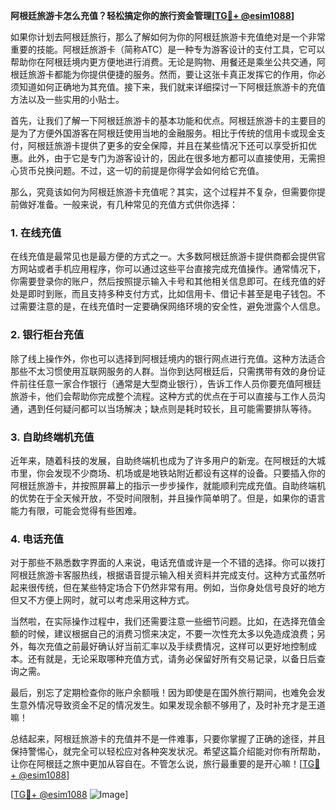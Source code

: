 **阿根廷旅游卡怎么充值？轻松搞定你的旅行资金管理[[TG💪+ @esim1088](https://t.me/s/esim1088)]**

如果你计划去阿根廷旅行，那么了解如何为你的阿根廷旅游卡充值绝对是一个非常重要的技能。阿根廷旅游卡（简称ATC）是一种专为游客设计的支付工具，它可以帮助你在阿根廷境内更方便地进行消费。无论是购物、用餐还是乘坐公共交通，阿根廷旅游卡都能为你提供便捷的服务。然而，要让这张卡真正发挥它的作用，你必须知道如何正确地为其充值。接下来，我们就来详细探讨一下阿根廷旅游卡的充值方法以及一些实用的小贴士。

首先，让我们了解一下阿根廷旅游卡的基本功能和优点。阿根廷旅游卡的主要目的是为了方便外国游客在阿根廷使用当地的金融服务。相比于传统的信用卡或现金支付，阿根廷旅游卡提供了更多的安全保障，并且在某些情况下还可以享受折扣优惠。此外，由于它是专门为游客设计的，因此在很多地方都可以直接使用，无需担心货币兑换问题。不过，这一切的前提是你得学会如何给它充值。

那么，究竟该如何为阿根廷旅游卡充值呢？其实，这个过程并不复杂，但需要你提前做好准备。一般来说，有几种常见的充值方式供你选择：

### 1. 在线充值
在线充值是最常见也是最方便的方式之一。大多数阿根廷旅游卡提供商都会提供官方网站或者手机应用程序，你可以通过这些平台直接完成充值操作。通常情况下，你需要登录你的账户，然后按照提示输入卡号和其他相关信息即可。在线充值的好处是即时到账，而且支持多种支付方式，比如信用卡、借记卡甚至是电子钱包。不过需要注意的是，在线充值时一定要确保网络环境的安全性，避免泄露个人信息。

### 2. 银行柜台充值
除了线上操作外，你也可以选择到阿根廷境内的银行网点进行充值。这种方法适合那些不太习惯使用互联网服务的人群。当你到达阿根廷后，只需携带有效的身份证件前往任意一家合作银行（通常是大型商业银行），告诉工作人员你要充值阿根廷旅游卡，他们会帮助你完成整个流程。这种方式的优点在于可以直接与工作人员沟通，遇到任何疑问都可以当场解决；缺点则是耗时较长，且可能需要排队等待。

### 3. 自助终端机充值
近年来，随着科技的发展，自助终端机也成为了许多用户的新宠。在阿根廷的大城市里，你会发现不少商场、机场或是地铁站附近都设有这样的设备。只要插入你的阿根廷旅游卡，并按照屏幕上的指示一步步操作，就能顺利完成充值。自助终端机的优势在于全天候开放，不受时间限制，并且操作简单明了。但是，如果你的语言能力有限，可能会觉得有些困难。

### 4. 电话充值
对于那些不熟悉数字界面的人来说，电话充值或许是一个不错的选择。你可以拨打阿根廷旅游卡客服热线，根据语音提示输入相关资料并完成支付。这种方式虽然听起来很传统，但在某些特定场合下仍然非常有用。例如，当你身处信号良好的地方但又不方便上网时，就可以考虑采用这种方式。

当然啦，在实际操作过程中，我们还需要注意一些细节问题。比如，在选择充值金额的时候，建议根据自己的消费习惯来决定，不要一次性充太多以免造成浪费；另外，每次充值之前最好确认好当前汇率以及手续费情况，这样可以更好地控制成本。还有就是，无论采取哪种充值方式，请务必保留好所有交易记录，以备日后查询之需。

最后，别忘了定期检查你的账户余额哦！因为即使是在国外旅行期间，也难免会发生意外情况导致资金不足的情况发生。如果发现余额不够用了，及时补充才是王道嘛！

总结起来，阿根廷旅游卡的充值并不是一件难事，只要你掌握了正确的途径，并且保持警惕心，就完全可以轻松应对各种突发状况。希望这篇介绍能对你有所帮助，让你在阿根廷之旅中更加从容自在。不管怎么说，旅行最重要的是开心嘛！[[TG💪+ @esim1088](https://t.me/s/esim1088)]

[[TG💪+ @esim1088](https://t.me/s/esim1088) ![Image](https://i.postimg.cc/4NQfJmqS/Snipaste-2025-05-13-00-14-12.png)]